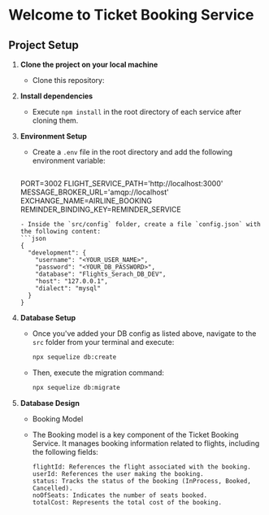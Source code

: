 # Welcome to Ticket Booking Service

## Project Setup

1. **Clone the project on your local machine**
   - Clone this repository:

2. **Install dependencies**
   - Execute `npm install` in the root directory of each service after cloning them.

3. **Environment Setup**
   - Create a `.env` file in the root directory and add the following environment variable:
     ```plaintext
    PORT=3002
    FLIGHT_SERVICE_PATH='http://localhost:3000'
    MESSAGE_BROKER_URL='amqp://localhost'
    EXCHANGE_NAME=AIRLINE_BOOKING
    REMINDER_BINDING_KEY=REMINDER_SERVICE
     ```
   - Inside the `src/config` folder, create a file `config.json` with the following content:
     ```json
     {
       "development": {
         "username": "<YOUR_USER_NAME>",
         "password": "<YOUR_DB_PASSWORD>",
         "database": "Flights_Serach_DB_DEV",
         "host": "127.0.0.1",
         "dialect": "mysql"
       }
     }
     ```

4. **Database Setup**
   - Once you've added your DB config as listed above, navigate to the `src` folder from your terminal and execute:
     ```bash
     npx sequelize db:create
     ```
   - Then, execute the migration command:
     ```bash
     npx sequelize db:migrate
     ```
5. **Database Design**
    - Booking Model

    - The Booking model is a key component of the Ticket Booking Service. It manages booking information related to
      flights, including the following fields:
      
        ```
        flightId: References the flight associated with the booking.
        userId: References the user making the booking.
        status: Tracks the status of the booking (InProcess, Booked, Cancelled).
        noOfSeats: Indicates the number of seats booked.
        totalCost: Represents the total cost of the booking.

        ```

